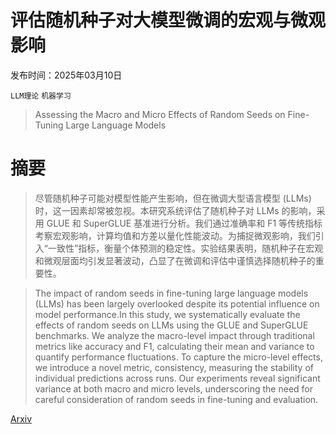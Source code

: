 # 评估随机种子对大模型微调的宏观与微观影响

发布时间：2025年03月10日

`LLM理论` `机器学习`

> Assessing the Macro and Micro Effects of Random Seeds on Fine-Tuning Large Language Models

# 摘要

> 尽管随机种子可能对模型性能产生影响，但在微调大型语言模型 (LLMs) 时，这一因素却常被忽视。本研究系统评估了随机种子对 LLMs 的影响，采用 GLUE 和 SuperGLUE 基准进行分析。我们通过准确率和 F1 等传统指标考察宏观影响，计算均值和方差以量化性能波动。为捕捉微观影响，我们引入“一致性”指标，衡量个体预测的稳定性。实验结果表明，随机种子在宏观和微观层面均引发显著波动，凸显了在微调和评估中谨慎选择随机种子的重要性。

> The impact of random seeds in fine-tuning large language models (LLMs) has been largely overlooked despite its potential influence on model performance.In this study, we systematically evaluate the effects of random seeds on LLMs using the GLUE and SuperGLUE benchmarks. We analyze the macro-level impact through traditional metrics like accuracy and F1, calculating their mean and variance to quantify performance fluctuations. To capture the micro-level effects, we introduce a novel metric, consistency, measuring the stability of individual predictions across runs. Our experiments reveal significant variance at both macro and micro levels, underscoring the need for careful consideration of random seeds in fine-tuning and evaluation.

[Arxiv](https://arxiv.org/abs/2503.07329)